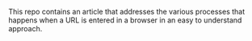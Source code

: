 This repo contains an article that addresses the various processes that happens when a URL is entered in a browser in an easy to understand approach.
